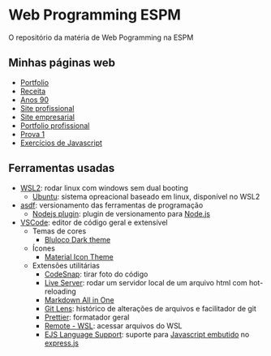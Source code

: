 # Web Programming ESPM

O repositório da matéria de Web Pogramming na ESPM

## Minhas páginas web

- [Portfolio](https://ryguigas0.github.io/espm/web-programming/frontend/exercises/ex1_portfolio/)
- [Receita](https://ryguigas0.github.io/espm/web-programming/frontend/exercises/ex2_receita/)
- [Anos 90](https://ryguigas0.github.io/espm/web-programming/frontend/exercises/ex3_90s_website/)
- [Site profissional](https://ryguigas0.github.io/espm/web-programming/frontend/exercises/ex3_professional_website/)
- [Site empresarial](https://ryguigas0.github.io/espm/web-programming/frontend/exercises/ex4_enterprise_website/)
- [Portfolio profissional](https://ryguigas0.github.io/espm/web-programming/frontend/exercises/ex5_professional_porfolio/)
- [Prova 1](https://ryguigas0.github.io/espm/web-programming/frontend/tests/test1/)
- [Exercícios de Javascript](https://ryguigas0.github.io/espm/web-programming/frontend/exercises/ex7_javascript_problems/)

## Ferramentas usadas

- [WSL2](https://docs.microsoft.com/pt-br/windows/wsl/about): rodar linux com
  windows sem dual booting
  - [Ubuntu](https://ubuntu.com/): sistema opreacional baseado em linux,
    disponível no WSL2
- [asdf](https://asdf-vm.com/): versionamento das ferramentas de programação
  - [Nodejs plugin](https://github.com/asdf-vm/asdf-nodejs): plugin de
    versionamento para [Node.js](https://nodejs.org/)
- [VSCode](https://code.visualstudio.com/): editor de código geral e extensível
  - Temas de cores
    - [Bluloco Dark theme](https://marketplace.visualstudio.com/items?itemName=uloco.theme-bluloco-dark)
  - Ícones
    - [Material Icon Theme](https://marketplace.visualstudio.com/items?itemName=PKief.material-icon-theme)
  - Extensões utilitárias
    - [CodeSnap](https://marketplace.visualstudio.com/items?itemName=adpyke.codesnap):
      tirar foto do código
    - [Live Server](https://marketplace.visualstudio.com/items?itemName=ritwickdey.LiveServer):
      rodar um servidor local de um arquivo html com hot-reloading
    - [Markdown All in One](https://marketplace.visualstudio.com/items?itemName=yzhang.markdown-all-in-one)
    - [Git Lens](https://marketplace.visualstudio.com/items?itemName=eamodio.gitlens):
      histórico de alterações de arquivos e facilitador de git
    - [Prettier](https://marketplace.visualstudio.com/items?itemName=esbenp.prettier-vscode):
      formatador geral
    - [Remote - WSL](https://marketplace.visualstudio.com/items?itemName=ms-vscode-remote.remote-wsl):
      acessar arquivos do WSL
    - [EJS Language Support](https://marketplace.visualstudio.com/items?itemName=DigitalBrainstem.javascript-ejs-support):
      suporte para [Javascript embutido](https://ejs.co/) no
      [express.js](https://expressjs.com/)
